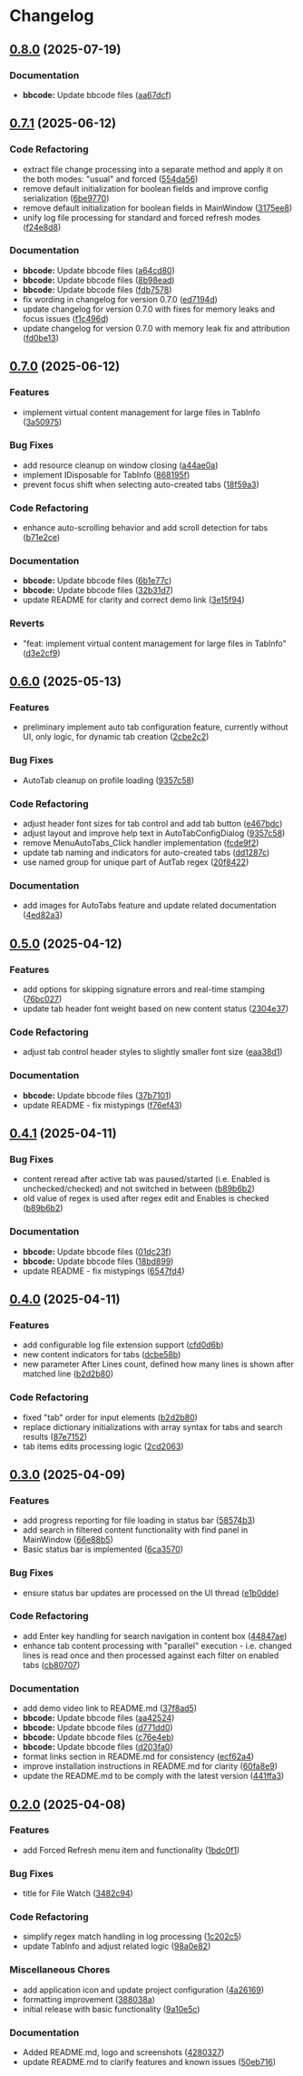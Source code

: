 # Changelog

## [0.8.0](https://github.com/chemodun/X4LogWatcher/compare/v0.7.1...v0.8.0) (2025-07-19)


### Documentation

* **bbcode:** Update bbcode files ([aa67dcf](https://github.com/chemodun/X4LogWatcher/commit/aa67dcf29230fcba9decb02c93a7304daf3696a2))

## [0.7.1](https://github.com/chemodun/X4LogWatcher/compare/v0.7.0...v0.7.1) (2025-06-12)


### Code Refactoring

* extract file change processing into a separate method and apply it on the both modes: "usual" and forced ([554da56](https://github.com/chemodun/X4LogWatcher/commit/554da56ea4a81dc0ccd3e794560751fb4b2f91d1))
* remove default initialization for boolean fields and improve config serialization ([6be9770](https://github.com/chemodun/X4LogWatcher/commit/6be97701f22d76127f82b004a07e10e3761c0b4a))
* remove default initialization for boolean fields in MainWindow ([3175ee8](https://github.com/chemodun/X4LogWatcher/commit/3175ee8af7e79ab552b7ea218ebcb05ed249d985))
* unify log file processing for standard and forced refresh modes ([f24e8d8](https://github.com/chemodun/X4LogWatcher/commit/f24e8d82e9c3e0d62e50d568c04c8793fc8cb202))


### Documentation

* **bbcode:** Update bbcode files ([a64cd80](https://github.com/chemodun/X4LogWatcher/commit/a64cd805537348ccdb4367a8b303cc4512ffda49))
* **bbcode:** Update bbcode files ([8b98ead](https://github.com/chemodun/X4LogWatcher/commit/8b98ead5d7672a29fb7c95377ef7bddde0dc1441))
* **bbcode:** Update bbcode files ([fdb7578](https://github.com/chemodun/X4LogWatcher/commit/fdb75789a3f4ae669e59b447176ec07d203e4809))
* fix wording in changelog for version 0.7.0 ([ed7194d](https://github.com/chemodun/X4LogWatcher/commit/ed7194d9172a8c21565497dfb1ec80cc6a5f56e5))
* update changelog for version 0.7.0 with fixes for memory leaks and focus issues ([f1c496d](https://github.com/chemodun/X4LogWatcher/commit/f1c496dab5f1edc9be5bb5a0c4ce1e6814061271))
* update changelog for version 0.7.0 with memory leak fix and attribution ([fd0be13](https://github.com/chemodun/X4LogWatcher/commit/fd0be13d4d1c2f8c4d132524fddafbd7b9b9c0ab))

## [0.7.0](https://github.com/chemodun/X4LogWatcher/compare/v0.6.0...v0.7.0) (2025-06-12)


### Features

* implement virtual content management for large files in TabInfo ([3a50975](https://github.com/chemodun/X4LogWatcher/commit/3a509759d402cd1b424def10cfe0a919ab2c7ade))


### Bug Fixes

* add resource cleanup on window closing ([a44ae0a](https://github.com/chemodun/X4LogWatcher/commit/a44ae0a93d27d28e0c5a6d8ec97254202eb4a5bb))
* implement IDisposable for TabInfo ([868195f](https://github.com/chemodun/X4LogWatcher/commit/868195f3554b14c7349ca49228cb3d24365599ea))
* prevent focus shift when selecting auto-created tabs ([18f59a3](https://github.com/chemodun/X4LogWatcher/commit/18f59a347502c5605da9b6bb4076c7f6609055da))


### Code Refactoring

* enhance auto-scrolling behavior and add scroll detection for tabs ([b71e2ce](https://github.com/chemodun/X4LogWatcher/commit/b71e2ce7757fc8f45a3bf42250612085a6c46454))


### Documentation

* **bbcode:** Update bbcode files ([6b1e77c](https://github.com/chemodun/X4LogWatcher/commit/6b1e77c465617b58e27697469a6a8dc0c7620980))
* **bbcode:** Update bbcode files ([32b31d7](https://github.com/chemodun/X4LogWatcher/commit/32b31d79d6924741bfe6556296900e60cd51c5ee))
* update README for clarity and correct demo link ([3e15f94](https://github.com/chemodun/X4LogWatcher/commit/3e15f945e55474a78e6cee8811c69eaf8dd547fd))


### Reverts

* "feat: implement virtual content management for large files in TabInfo" ([d3e2cf9](https://github.com/chemodun/X4LogWatcher/commit/d3e2cf9a421b3cd768c11cf7e6c38c56077a3a07))

## [0.6.0](https://github.com/chemodun/X4LogWatcher/compare/v0.5.0...v0.6.0) (2025-05-13)


### Features

* preliminary implement auto tab configuration feature, currently without UI, only logic, for dynamic tab creation ([2cbe2c2](https://github.com/chemodun/X4LogWatcher/commit/2cbe2c2c673bfaa211f4b9c967894524300af77b))


### Bug Fixes

* AutoTab cleanup on profile loading ([9357c58](https://github.com/chemodun/X4LogWatcher/commit/9357c58f8b73cf9cebebdb560419ecfa78bf2ce8))


### Code Refactoring

* adjust header font sizes for tab control and add tab button ([e467bdc](https://github.com/chemodun/X4LogWatcher/commit/e467bdc18514805781d2a1d3dc27812812bbce88))
* adjust layout and improve help text in AutoTabConfigDialog ([9357c58](https://github.com/chemodun/X4LogWatcher/commit/9357c58f8b73cf9cebebdb560419ecfa78bf2ce8))
* remove MenuAutoTabs_Click handler implementation ([fcde9f2](https://github.com/chemodun/X4LogWatcher/commit/fcde9f24828795ed7089487099f0e9c12986c9cb))
* update tab naming and indicators for auto-created tabs ([dd1287c](https://github.com/chemodun/X4LogWatcher/commit/dd1287cae30a423ac0a81a71a09a76c26fcea053))
* use named group for unique part of AutTab regex ([20f8422](https://github.com/chemodun/X4LogWatcher/commit/20f842236944f573de0c2f49dfc8064cb7ce7884))


### Documentation

* add images for AutoTabs feature and update related documentation ([4ed82a3](https://github.com/chemodun/X4LogWatcher/commit/4ed82a3a4bf69b5c37ecd24250035849851c5868))

## [0.5.0](https://github.com/chemodun/X4LogWatcher/compare/v0.4.1...v0.5.0) (2025-04-12)


### Features

* add options for skipping signature errors and real-time stamping ([76bc027](https://github.com/chemodun/X4LogWatcher/commit/76bc0270a15ee2ac17c275ecb10b9b0a5af46a7b))
* update tab header font weight based on new content status ([2304e37](https://github.com/chemodun/X4LogWatcher/commit/2304e37d8399e1973a09e1698107c9082b4d4a92))


### Code Refactoring

* adjust tab control header styles to slightly smaller font size ([eaa38d1](https://github.com/chemodun/X4LogWatcher/commit/eaa38d188586e228d315fd32effbe2c7f640c2ad))


### Documentation

* **bbcode:** Update bbcode files ([37b7101](https://github.com/chemodun/X4LogWatcher/commit/37b7101e3720fd45ff43062720628a0c10849739))
* update README - fix mistypings ([f76ef43](https://github.com/chemodun/X4LogWatcher/commit/f76ef435b46360c434c66c7cdd8512a4d3f605f3))

## [0.4.1](https://github.com/chemodun/X4LogWatcher/compare/v0.4.0...v0.4.1) (2025-04-11)


### Bug Fixes

* content reread after active tab was paused/started (i.e. Enabled is unchecked/checked) and not switched in between ([b89b6b2](https://github.com/chemodun/X4LogWatcher/commit/b89b6b2194ff94e099df3344b43dc9e3b31b9809))
* old value of regex is used after regex edit and Enables is checked ([b89b6b2](https://github.com/chemodun/X4LogWatcher/commit/b89b6b2194ff94e099df3344b43dc9e3b31b9809))


### Documentation

* **bbcode:** Update bbcode files ([01dc23f](https://github.com/chemodun/X4LogWatcher/commit/01dc23f54b204cb539f95fb1361b0c3f0d234566))
* **bbcode:** Update bbcode files ([18bd899](https://github.com/chemodun/X4LogWatcher/commit/18bd899144e924bd9e925ef5c1d03f3038c2b992))
* update README - fix mistypings ([6547fd4](https://github.com/chemodun/X4LogWatcher/commit/6547fd4188a4db78ad2428b69f34e82f64390d1a))

## [0.4.0](https://github.com/chemodun/X4LogWatcher/compare/v0.3.0...v0.4.0) (2025-04-11)


### Features

* add configurable log file extension support ([cfd0d6b](https://github.com/chemodun/X4LogWatcher/commit/cfd0d6b10daf007072243cd228bc0d52e1602133))
* new content indicators for tabs ([dcbe58b](https://github.com/chemodun/X4LogWatcher/commit/dcbe58be03bb113499f3b5afb51071f856b72e17))
* new parameter After Lines count, defined how many lines is shown after matched line ([b2d2b80](https://github.com/chemodun/X4LogWatcher/commit/b2d2b802e49e45922b167b32ec3857b95ea6f430))


### Code Refactoring

* fixed "tab" order for input elements ([b2d2b80](https://github.com/chemodun/X4LogWatcher/commit/b2d2b802e49e45922b167b32ec3857b95ea6f430))
* replace dictionary initializations with array syntax for tabs and search results ([87e7152](https://github.com/chemodun/X4LogWatcher/commit/87e715282c450423f02951490596b97c9c00cc5b))
* tab items edits processing logic ([2cd2063](https://github.com/chemodun/X4LogWatcher/commit/2cd2063d7a8219309237a149ff3681788d73350b))

## [0.3.0](https://github.com/chemodun/X4LogWatcher/compare/v0.2.0...v0.3.0) (2025-04-09)


### Features

* add progress reporting for file loading in status bar ([58574b3](https://github.com/chemodun/X4LogWatcher/commit/58574b3360cafdfd60caded10091ea424e27e1ee))
* add search in filtered content functionality with find panel in MainWindow ([66e88b5](https://github.com/chemodun/X4LogWatcher/commit/66e88b573ba72ec4491fea44cb8e5006af36c94e))
* Basic status bar is implemented ([6ca3570](https://github.com/chemodun/X4LogWatcher/commit/6ca3570a3b9bcdb4f41337e65edfc71a86ece9fe))


### Bug Fixes

* ensure status bar updates are processed on the UI thread ([e1b0dde](https://github.com/chemodun/X4LogWatcher/commit/e1b0dde8c04d0d2a1aa4281b64eb8c10e0be1ef5))


### Code Refactoring

* add Enter key handling for search navigation in content box ([44847ae](https://github.com/chemodun/X4LogWatcher/commit/44847aef57c49827b28fa3d7f536c2479951f8f2))
* enhance tab content processing with "parallel" execution  - i.e. changed lines is read once and then processed against each filter on enabled tabs ([cb80707](https://github.com/chemodun/X4LogWatcher/commit/cb8070782254078b9539f83f94c17a9ab187df5b))


### Documentation

* add demo video link to README.md ([37f8ad5](https://github.com/chemodun/X4LogWatcher/commit/37f8ad533a3b6e1849b669e4c22445951ad6a30c))
* **bbcode:** Update bbcode files ([aa42524](https://github.com/chemodun/X4LogWatcher/commit/aa4252487accbb2b4c78c64365303eb19f692a74))
* **bbcode:** Update bbcode files ([d771dd0](https://github.com/chemodun/X4LogWatcher/commit/d771dd0ff6a82e4f64f7ef9029e8cabb9ae620a0))
* **bbcode:** Update bbcode files ([c76e4eb](https://github.com/chemodun/X4LogWatcher/commit/c76e4ebcd13f410b7c85dc0d411ff60cc9cedb72))
* **bbcode:** Update bbcode files ([d203fa0](https://github.com/chemodun/X4LogWatcher/commit/d203fa07ebca709975ba9a7ce575f46b81161827))
* format links section in README.md for consistency ([ecf62a4](https://github.com/chemodun/X4LogWatcher/commit/ecf62a41ca5afeb0ced656b519923b4be9c59a4a))
* improve installation instructions in README.md for clarity ([60fa8e9](https://github.com/chemodun/X4LogWatcher/commit/60fa8e92a7b05b67ccd435da0c20fd25454eadca))
* update the README.md to be comply with the latest version ([441ffa3](https://github.com/chemodun/X4LogWatcher/commit/441ffa3648cd56bc51a407f4de070c1281e77323))

## [0.2.0](https://github.com/chemodun/X4LogWatcher/compare/v0.1.0...v0.2.0) (2025-04-08)


### Features

* add Forced Refresh menu item and functionality ([1bdc0f1](https://github.com/chemodun/X4LogWatcher/commit/1bdc0f126f595ff9d7a1564cbb72468bc089da02))


### Bug Fixes

* title for File Watch ([3482c94](https://github.com/chemodun/X4LogWatcher/commit/3482c945ab1a35cede864ebf35be8bdb27c55ee5))


### Code Refactoring

* simplify regex match handling in log processing ([1c202c5](https://github.com/chemodun/X4LogWatcher/commit/1c202c59c2ab824961907bd2e663348491eda52a))
* update TabInfo and adjust related logic ([98a0e82](https://github.com/chemodun/X4LogWatcher/commit/98a0e8223825d3b12d6464fc248ddbdb32877fb3))


### Miscellaneous Chores

* add application icon and update project configuration ([4a26169](https://github.com/chemodun/X4LogWatcher/commit/4a2616907f7e7d81c3bcda77fa78420a418caf0a))
* formatting improvement ([388038a](https://github.com/chemodun/X4LogWatcher/commit/388038a86ed35ba0f92d6346aaffa1ff82a57a7d))
* initial release with basic functionality ([9a10e5c](https://github.com/chemodun/X4LogWatcher/commit/9a10e5c7527a912e4afa1a2de6cdd0c4e359bb94))


### Documentation

* Added README.md, logo and screenshots ([4280327](https://github.com/chemodun/X4LogWatcher/commit/4280327ec03e4eaab96d7b960b977034a09c7670))
* update README.md to clarify features and known issues ([50eb716](https://github.com/chemodun/X4LogWatcher/commit/50eb716e351f561f4fb91de6b993826aa5d10742))
